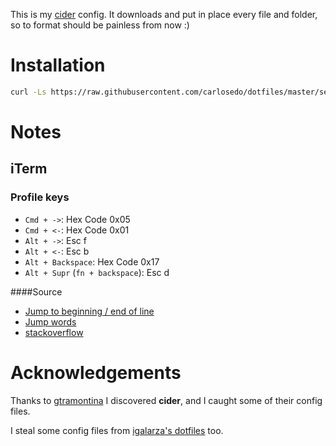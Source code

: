 This is my [cider](https://github.com/msanders/cider) config. It downloads and put in place every file and folder, so to format should be painless from now :)


Installation
============

```bash
curl -Ls https://raw.githubusercontent.com/carlosedo/dotfiles/master/setup.sh | sh
```


Notes
=====

iTerm
-----
### Profile keys
- `Cmd + ->`: Hex Code 0x05
- `Cmd + <-`: Hex Code 0x01
- `Alt + ->`: Esc f
- `Alt + <-`: Esc b
- `Alt + Backspace`: Hex Code 0x17
- `Alt + Supr` (`fn + backspace`): Esc d

####Source
- [Jump to beginning / end of line](http://stackoverflow.com/questions/6205157/iterm2-how-to-get-jump-to-beginning-end-of-line-in-bash-shell)
- [Jump
  words](https://coderwall.com/p/h6yfda/use-and-to-jump-forwards-backwards-words-in-iterm-2-on-os-x)
- [stackoverflow](http://stackoverflow.com/questions/12335787/with-iterm2-on-mac-how-to-delete-forward-a-word-from-cursor-on-command-line)


Acknowledgements
================

Thanks to [gtramontina](https://github.com/gtramontina/dotfiles) I discovered
**cider**, and I caught some of their config files.

I steal some config files from [igalarza's dotfiles](https://github.com/igalarzab/dotfiles) too.
